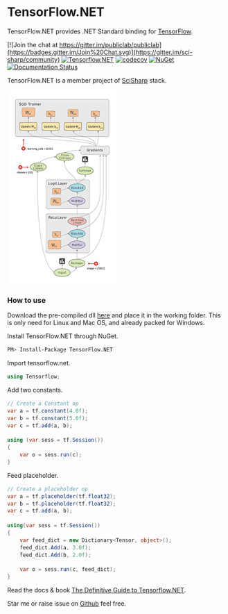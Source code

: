 # TensorFlow.NET
TensorFlow.NET provides .NET Standard binding for [TensorFlow](https://www.tensorflow.org/).

[![Join the chat at https://gitter.im/publiclab/publiclab](https://badges.gitter.im/Join%20Chat.svg)](https://gitter.im/sci-sharp/community)
[![Tensorflow.NET](https://ci.appveyor.com/api/projects/status/wx4td43v2d3f2xj6?svg=true)](https://ci.appveyor.com/project/Haiping-Chen/tensorflow-net)
[![codecov](https://codecov.io/gh/SciSharp/NumSharp/branch/master/graph/badge.svg)](https://codecov.io/gh/SciSharp/NumSharp)
[![NuGet](https://img.shields.io/nuget/dt/TensorFlow.NET.svg)](https://www.nuget.org/packages/TensorFlow.NET)
[![Documentation Status](https://readthedocs.org/projects/tensorflownet/badge/?version=latest)](https://tensorflownet.readthedocs.io/en/latest/?badge=latest)

TensorFlow.NET is a member project of [SciSharp](https://github.com/SciSharp) stack.

![tensors_flowing](docs/assets/tensors_flowing.gif)

### How to use
Download the pre-compiled dll [here](tensorflow.so) and place it in the working folder. 
This is only need for Linux and Mac OS, and already packed for Windows.

Install TensorFlow.NET through NuGet.
```sh
PM> Install-Package TensorFlow.NET
```

Import tensorflow.net.
```cs
using Tensorflow;
```

Add two constants.
```cs
// Create a Constant op
var a = tf.constant(4.0f);
var b = tf.constant(5.0f);
var c = tf.add(a, b);

using (var sess = tf.Session())
{
    var o = sess.run(c);
}
```

Feed placeholder.
```cs
// Create a placeholder op
var a = tf.placeholder(tf.float32);
var b = tf.placeholder(tf.float32);
var c = tf.add(a, b);

using(var sess = tf.Session())
{
    var feed_dict = new Dictionary<Tensor, object>();
    feed_dict.Add(a, 3.0f);
    feed_dict.Add(b, 2.0f);

    var o = sess.run(c, feed_dict);
}
```

Read the docs & book [The Definitive Guide to Tensorflow.NET](https://tensorflownet.readthedocs.io/en/latest/FrontCover.html).

Star me or raise issue on [Github](https://github.com/SciSharp/TensorFlow.NET) feel free.